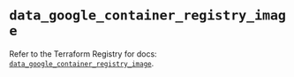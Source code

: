 # `data_google_container_registry_image`

Refer to the Terraform Registry for docs: [`data_google_container_registry_image`](https://registry.terraform.io/providers/hashicorp/google/6.32.0/docs/data-sources/container_registry_image).
